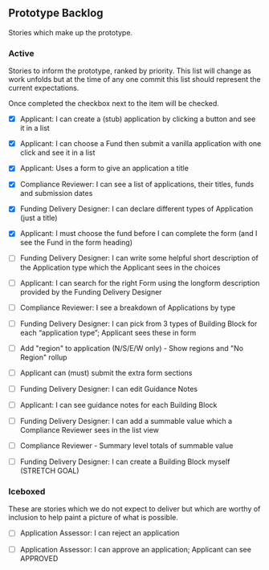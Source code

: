 
## Prototype Backlog

Stories which make up the prototype.

### Active

Stories to inform the prototype, ranked by priority. This list will change as work unfolds but at
the time of any one commit this list should represent the current expectations.

Once completed the checkbox next to the item will be checked.

- [x] Applicant: I can create a (stub) application by clicking a button and see it in a list

- [x] Applicant: I can choose a Fund then submit a vanilla application with one click and see it in a list

- [x] Applicant: Uses a form to give an application a title

- [x] Compliance Reviewer: I can see a list of applications, their titles, funds and submission dates

- [x] Funding Delivery Designer: I can declare different types of Application (just a title)

- [x] Applicant: I must choose the fund before I can complete the form (and I see the Fund in the form heading)

- [ ] Funding Delivery Designer: I can write some helpful short description of the Application type which the Applicant sees in the choices

- [ ] Applicant: I can search for the right Form using the longform description provided by the Funding Delivery Designer

- [ ] Compliance Reviewer: I see a breakdown of Applications by type

- [ ] Funding Delivery Designer: I can pick from 3 types of Building Block for each “application type”; Applicant sees these in form

- [ ] Add "region" to application (N/S/E/W only)  - Show regions and "No Region" rollup

- [ ] Applicant can (must) submit the extra form sections

- [ ] Funding Delivery Designer: I can edit Guidance Notes

- [ ] Applicant: I can see guidance notes for each Building Block

- [ ] Funding Delivery Designer: I can add a summable value which a Compliance Reviewer sees in the list view

- [ ] Compliance Reviewer - Summary level totals of summable value

- [ ] Funding Delivery Designer: I can create a Building Block myself (STRETCH GOAL)


### Iceboxed

These are stories which we do not expect to deliver but which are worthy of inclusion to help
paint a picture of what is possible.

- [ ] Application Assessor: I can reject an application

- [ ] Application Assessor: I can approve an application; Applicant can see APPROVED

